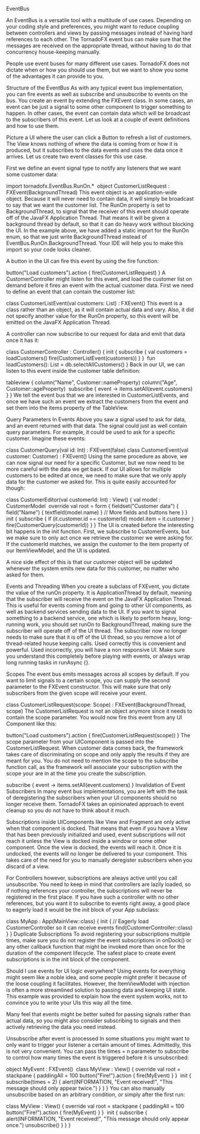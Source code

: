 EventBus

An EventBus is a versatile tool with a multitude of use cases. Depending on your coding style and preferences, you might want to reduce coupling between controllers and views by passing messages instead of having hard references to each other. The TornadoFX event bus can make sure that the messages are received on the appropriate thread, without having to do that concurrency house-keeping manually.

People use event buses for many different use cases. TornadoFX does not dictate when or how you should use them, but we want to show you some of the advantages it can provide to you.

Structure of the EventBus
As with any typical event bus implementation, you can fire events as well as subscribe and unsubscribe to events on the bus. You create an event by extending the FXEvent class. In some cases, an event can be just a signal to some other component to trigger something to happen. In other cases, the event can contain data which will be broadcast to the subscribers of this event. Let us look at a couple of event definitions and how to use them.

Picture a UI where the user can click a Button to refresh a list of customers. The View knows nothing of where the data is coming from or how it is produced, but it subscribes to the data events and uses the data once it arrives. Let us create two event classes for this use case.

First we define an event signal type to notify any listeners that we want some customer data:

import tornadofx.EventBus.RunOn.*
​
object CustomerListRequest : FXEvent(BackgroundThread)
This event object is an application-wide object. Because it will never need to contain data, it will simply be broadcast to say that we want the customer list. The RunOn property is set to BackgroundThread, to signal that the receiver of this event should operate off of the JavaFX Application Thread. That means it will be given a background thread by default, so that it can do heavy work without blocking the UI. In the example above, we have added a static import for the RunOn enum, so that we just write BackgroundThread instead of EventBus.RunOn.BackgroundThread. Your IDE will help you to make this import so your code looks cleaner.

A button in the UI can fire this event by using the fire function:

button("Load customers").action {
    fire(CustomerListRequest)
}
A CustomerController might listen for this event, and load the customer list on demand before it fires an event with the actual customer data. First we need to define an event that can contain the customer list:

class CustomerListEvent(val customers: List<Customer>) : FXEvent()
This event is a class rather than an object, as it will contain actual data and vary. Also, it did not specify another value for the RunOn property, so this event will be emitted on the JavaFX Application Thread.

A controller can now subscribe to our request for data and emit that data once it has it:

class CustomerController : Controller() {
    init {
        subscribe<CustomerListRequest> {
            val customers = loadCustomers()
            fire(CustomerListEvent(customers))
        }
    }
​
    fun loadCustomers(): List<Customer> = db.selectAllCustomers()
}
Back in our UI, we can listen to this event inside the customer table definition:

tableview<Customer> {
   column("Name", Customer::nameProperty)
   column("Age", Customer::ageProperty)
​
   subscribe<CustomerListEvent> { event ->
       items.setAll(event.customers)
   }
}
We tell the event bus that we are interested in CustomerListEvents, and once we have such an event we extract the customers from the event and set them into the items property of the TableView.

Query Parameters In Events
Above you saw a signal used to ask for data, and an event returned with that data. The signal could just as well contain query parameters. For example, it could be used to ask for a specific customer. Imagine these events:

class CustomerQuery(val id: Int) : FXEvent(false)
class CustomerEvent(val customer: Customer) : FXEvent()
Using the same procedure as above, we can now signal our need for a specific Customer, but we now need to be more careful with the data we get back. If our UI allows for multiple customers to be edited at once, we need to make sure that we only apply data for the customer we asked for. This is quite easily accounted for though:

class CustomerEditor(val customerId: Int) : View() {
   val model : CustomerModel
​
   override val root = form {
       fieldset("Customer data") {
          field("Name") {
              textfield(model.name)
          }
          // More fields and buttons here
       }
   }
​
   init {
       subscribe<CustomerEvent> {
           if (it.customer.id == customerId)
               model.item = it.customer
       }
       fire(CustomerQuery(customerId))
   }
}
The UI is created before the interesting bit happens in the init function. First, we subscribe to CustomerEvents, but we make sure to only act once we retrieve the customer we were asking for. If the customerId matches, we assign the customer to the item property of our ItemViewModel, and the UI is updated.

A nice side effect of this is that our customer object will be updated whenever the system emits new data for this customer, no matter who asked for them.

Events and Threading
When you create a subclass of FXEvent, you dictate the value of the runOn property. It is ApplicationThread by default, meaning that the subscriber will receive the event on the JavaFX Application Thread. This is useful for events coming from and going to other UI components, as well as backend services sending data to the UI. If you want to signal something to a backend service, one which is likely to perform heavy, long-running work, you should set runOn to BackgroundThread, making sure the subscriber will operate off of the UI thread. The subscriber now no longer needs to make sure that it is off of the UI thread, so you remove a lot of thread-related house keeping calls. Used correctly this is convenient and powerful. Used incorrectly, you will have a non responsive UI. Make sure you understand this completely before playing with events, or always wrap long running tasks in runAsync {}.

Scopes
The event bus emits messages across all scopes by default. If you want to limit signals to a certain scope, you can supply the second parameter to the FXEvent constructor. This will make sure that only subscribers from the given scope will receive your event.

class CustomerListRequest(scope: Scope) : FXEvent(BackgroundThread, scope)
The CustomerListRequest is not an object anymore since it needs to contain the scope parameter. You would now fire this event from any UI Component like this:

button("Load customers").action {
    fire(CustomerListRequest(scope))
}
The scope parameter from your UIComponent is passed into the CustomerListRequest. When customer data comes back, the framework takes care of discriminating on scope and only apply the results if they are meant for you. You do not need to mention the scope to the subscribe function call, as the framework will associate your subscription with the scope your are in at the time you create the subscription.

subscribe<CustomerListEvent> { event ->
   items.setAll(event.customers)
}
Invalidation of Event Subscribers
In many event bus implementations, you are left with the task of deregistering the subscribers when your UI components should no longer receive them. TornadoFX takes an opinionated approach to event cleanup so you do not have to think about it much.

Subscriptions inside UIComponents like View and Fragment are only active when that component is docked. That means that even if you have a View that has been previously initialized and used, event subscriptions will not reach it unless the View is docked inside a window or some other component. Once the view is docked, the events will reach it. Once it is undocked, the events will no longer be delivered to your component. This takes care of the need for you to manually deregister subscribers when you discard of a view.

For Controllers however, subscriptions are always active until you call unsubscribe. You need to keep in mind that controllers are lazily loaded, so if nothing references your controller, the subscriptions will never be registered in the first place. If you have such a controller with no other references, but you want it to subscribe to events right away, a good place to eagerly load it would be the init block of your App subclass:

class MyApp : App(MainView::class) {
    init {
        // Eagerly load CustomerController so it can receive events
        find(CustomerController::class)
    }
}
Duplicate Subscriptions
To avoid registering your subscriptions multiple times, make sure you do not register the event subscriptions in onDock() or any other callback function that might be invoked more than once for the duration of the component lifecycle. The safest place to create event subscriptions is in the init block of the component.

Should I use events for UI logic everywhere?
Using events for everything might seem like a noble idea, and some people might prefer it because of the loose coupling it facilitates. However, the ItemViewModel with injection is often a more streamlined solution to passing data and keeping UI state. This example was provided to explain how the event system works, not to convince you to write your UIs this way all the time.

Many feel that events might be better suited for passing signals rather than actual data, so you might also consider subscribing to signals and then actively retrieving the data you need instead.

Unsubscribe after event is processed
In some situations you might want to only want to trigger your listener a certain amount of times. Admittedly, this is not very convenient. You can pass the times = n parameter to subscribe to control how many times the event is triggered before it is unsubscribed:

object MyEvent : FXEvent()
​
class MyView : View() {
    override val root = stackpane {
        paddingAll = 100
        button("Fire!").action {
            fire(MyEvent)
        }
    }
​
    init {
        subscribe<MyEvent>(times = 2) {
            alert(INFORMATION, "Event received!", "This message should only appear twice.")
        }
    }
}
You can also manually unsubscribe based on an arbitrary condition, or simply after the first run:

class MyView : View() {
    override val root = stackpane {
        paddingAll = 100
        button("Fire!").action {
            fire(MyEvent)
        }
    }
​
    init {
         subscribe<MyEvent> {
            alert(INFORMATION, "Event received!", "This message should only appear once.")
            unsubscribe()
        }
    }
}
